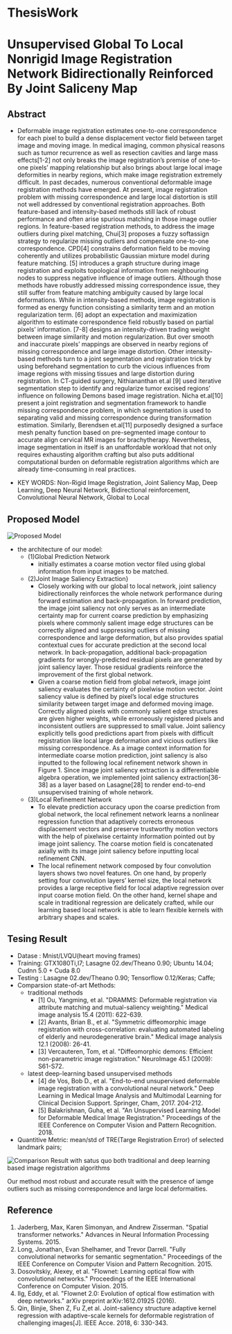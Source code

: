 # ThesisWork
# Unsupervised Global To Local Nonrigid Image Registration Network Bidirectionally Reinforced By Joint Saliceny Map

## Abstract
- Deformable image registration estimates one-to-one correspondence for each pixel to build a dense displacement vector field between target image and moving image. In medical imaging, common physical reasons such as tumor recurrence as well as resection cavities and large mass effects[1-2] not only breaks the image registration’s premise of one-to-one pixels’ mapping relationship but also brings about large local image deformities in nearby regions, which make image registration extremely difficult. In past decades, numerous conventional deformable image registration methods have emerged. At present, image registration problem with missing correspondence and large local distortion is still not well addressed by conventional registration approaches. Both feature-based and intensity-based methods still lack of robust performance and often arise spurious matching in those image outlier regions. In feature-based registration methods, to address the image outliers during pixel matching, Chui[3] proposes a fuzzy softassign strategy to regularize missing outliers and compensate one-to-one correspondence. CPD[4] constrains deformation field to be moving coherently and utilizes probabilistic Gaussian mixture model during feature matching. [5] introduces a graph structure during image registration and exploits topological information from neighbouring nodes to suppress negative influence of image outliers. Although those methods have robustly addressed missing correspondence issue, they still suffer from feature matching ambiguity caused by large local deformations. While in intensity-based methods, image registration is formed as energy function consisting a similarity term and an motion regularization term. [6] adopt an expectation and maximization algorithm to estimate correspondence field robustly based on partial pixels’ information. [7-8] designs an intensity-driven trading weight between image similarity and motion regularization. But over smooth and inaccurate pixels’ mappings are observed in nearby regions of missing correspondence and large image distortion. Other intensity-based methods turn to a joint segmentation and registration trick by using beforehand segmentation to curb the vicious influences from image regions with missing tissues and large distortion during registration. In CT-guided surgery, Nithiananthan et.al [9] used iterative segmentation step to identify and regularize tumor excised regions’ influence on following Demons based image registration. Nicha et.al[10] present a joint registration and segmentation framework to handle missing correspondence problem, in which segmentation is used to separating valid and missing correspondence during transformation estimation. Similarly, Berendsen et.al[11] purposedly designed a surface mesh penalty function based on pre-segmented image contour to accurate align cervical MR images for brachytherapy. Nevertheless, image segmentation in itself is an unaffordable workload that not only requires exhausting algorithm crafting but also puts additional computational burden on deformable registration algorithms which are already time-consuming in real practices.

- KEY WORDS: Non-Rigid Image Registration, Joint Saliency Map, Deep Learning, Deep Neural Network, Bidirectional reinforcement, Convolutional Neural Network, Global to Local

## Proposed Model
![Proposed Model](https://github.com/fedral/ThesisWork/raw/master/model.jpg)

- the architecture of our model:
	- (1)Global Prediction Network
		- initially estimates a coarse motion vector filed using global information from input images to be matched. 
	- (2)Joint Image Saliency Extraction}
		- Closely working with our global to local network, joint saliency bidirectionally reinforces the whole network performance during forward estimation and back-propagation. In forward prediction, the image joint saliency not only serves as an intermediate certainty map for current coarse prediction by emphasizing pixels where commonly salient image edge structures can be correctly aligned and suppressing outliers of missing correspondence and large deformation, but also provides spatial contextual cues for accurate prediction at the second local network. In back-propagation, additional back-propagation gradients for wrongly-predicted residual pixels are generated by joint saliency layer. Those residual gradients reinforce the improvement of the first global network.
		- Given a coarse motion field from global network, image joint saliency evaluates the certainty of pixelwise motion vector. Joint saliency value is defined by pixel’s local edge structures similarity between target image and deformed moving image. Correctly aligned pixels with commonly salient edge structures are given higher weights, while erroneously registered pixels and inconsistent outliers are suppressed to small value. Joint saliency explicitly tells good predictions apart from pixels with difficult registration like local large deformation and vicious outliers like missing correspondence. As a image context information for intermediate coarse motion prediction, joint saliency is also inputted to the following local refinement network shown in Figure $1$. Since image joint saliency extraction is a differentiable algebra operation, we implemented joint saliency extraction[36-38] as a layer based on Lasagne[28] to render end-to-end unsupervised training of whole network.
	- (3)Local Refinement Network
		- To elevate prediction accuracy upon the coarse prediction from global network, the local refinement network learns a nonlinear regression function that adaptively corrects erroneous displacement vectors and preserve trustworthy motion vectors with the help of pixelwise certainty information pointed out by image joint saliency. The coarse motion field is concatenated axially with its image joint saliency before inputting local refinement CNN. 
		- The local refinement network composed by four convolution layers shows two novel features. On one hand, by properly setting four convolution layers’ kernel size, the local network provides a large receptive field for local adaptive regression over input coarse motion field. On the other hand, kernel shape and scale in traditional regression are delicately crafted, while our learning based local network is able to learn flexible kernels with arbitrary shapes and scales.  

## Tesing Result
- Datase : Mnist/LVQU(heart moving frames) 
- Training: GTX1080Ti,I7; Lasagne 02.dev/Theano 0.90; Ubuntu 14.04; Cudnn 5.0 + Cuda 8.0
- Testing : Lasagne 02.dev/Theano 0.90; Tensorflow 0.12/Keras; Caffe;
- Comparsion state-of-art Methods:
   - traditional methods
		- [1] Ou, Yangming, et al. "DRAMMS: Deformable registration via attribute matching and mutual-saliency weighting." Medical image analysis 15.4 (2011): 622-639.
		- [2] Avants, Brian B., et al. "Symmetric diffeomorphic image registration with cross-correlation: evaluating automated labeling of elderly and neurodegenerative brain." Medical image analysis 12.1 (2008): 26-41.
		- [3] Vercauteren, Tom, et al. "Diffeomorphic demons: Efficient non-parametric image registration." NeuroImage 45.1 (2009): S61-S72.
   - latest deep-learning based unsupervised methods
		- [4] de Vos, Bob D., et al. "End-to-end unsupervised deformable image registration with a convolutional neural network." Deep Learning in Medical Image Analysis and Multimodal Learning for Clinical Decision Support. Springer, Cham, 2017. 204-212.
		- [5] Balakrishnan, Guha, et al. "An Unsupervised Learning Model for Deformable Medical Image Registration." Proceedings of the IEEE Conference on Computer Vision and Pattern Recognition. 2018.
- Quantitive Metric: mean/std of TRE(Targe Registration Error) of selected landmark pairs; 

![Comparison Result with satus quo both traditional and deep learning based image registration algorithms](https://github.com/fedral/ThesisWork/raw/master/errorplot.jpg)

Our method most robust and accurate result with the presence of iamge outliers such as missing correspondence and large local deformaities. 

## Reference
1. Jaderberg, Max, Karen Simonyan, and Andrew Zisserman. "Spatial transformer networks." Advances in Neural Information Processing Systems. 2015.
2. Long, Jonathan, Evan Shelhamer, and Trevor Darrell. "Fully convolutional networks for semantic segmentation." Proceedings of the IEEE Conference on Computer Vision and Pattern Recognition. 2015.
3. Dosovitskiy, Alexey, et al. "Flownet: Learning optical flow with convolutional networks." Proceedings of the IEEE International Conference on Computer Vision. 2015.
4. Ilg, Eddy, et al. "Flownet 2.0: Evolution of optical flow estimation with deep networks." arXiv preprint arXiv:1612.01925 (2016).
5. Qin, Binjie, Shen Z, Fu Z,et al. Joint-saliency structure adaptive kernel regression with adaptive-scale kernels for deformable registration of challenging images[J]. IEEE Acce. 2018, 6: 330-343.

